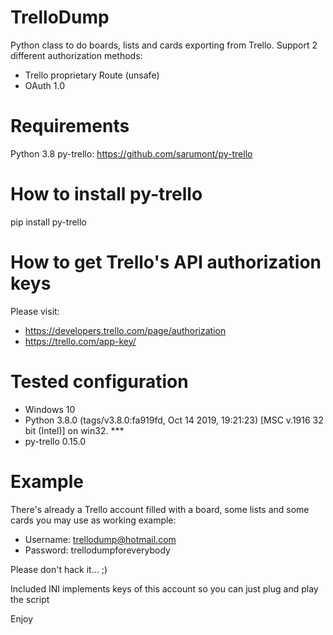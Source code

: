 # TrelloDump
Python class to do boards, lists and cards exporting from Trello. Support 2 different authorization methods:
 - Trello proprietary Route (unsafe)
 - OAuth 1.0

# Requirements
Python 3.8
py-trello: https://github.com/sarumont/py-trello

# How to install py-trello
pip install py-trello

# How to get Trello's API authorization keys
Please visit:
 - https://developers.trello.com/page/authorization
 - https://trello.com/app-key/

# Tested configuration
 - Windows 10
 - Python 3.8.0 (tags/v3.8.0:fa919fd, Oct 14 2019, 19:21:23) [MSC v.1916 32 bit (Intel)] on win32. ***
 - py-trello 0.15.0

# Example
There's already a Trello account filled with a board, some lists and some cards you may use as working example:
 - Username: trellodump@hotmail.com
 - Password: trellodumpforeverybody

Please don't hack it... ;)

Included INI implements keys of this account so you can just plug and play the script

Enjoy

